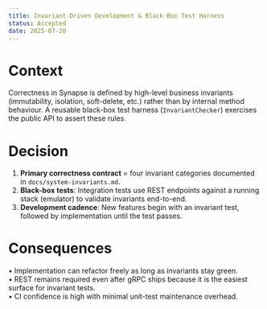 ```yaml
---
title: Invariant-Driven Development & Black-Box Test Harness
status: Accepted
date: 2025-07-20
---
```


# Context

Correctness in Synapse is defined by high-level business invariants (immutability, isolation, soft-delete, etc.) rather than by internal method behaviour.  A reusable black-box test harness (`InvariantChecker`) exercises the public API to assert these rules.

# Decision

1. **Primary correctness contract** = four invariant categories documented in `docs/system-invariants.md`.  
2. **Black-box tests**: Integration tests use REST endpoints against a running stack (emulator) to validate invariants end-to-end.  
3. **Development cadence**: New features begin with an invariant test, followed by implementation until the test passes.

# Consequences

• Implementation can refactor freely as long as invariants stay green.  
• REST remains required even after gRPC ships because it is the easiest surface for invariant tests.  
• CI confidence is high with minimal unit-test maintenance overhead. 